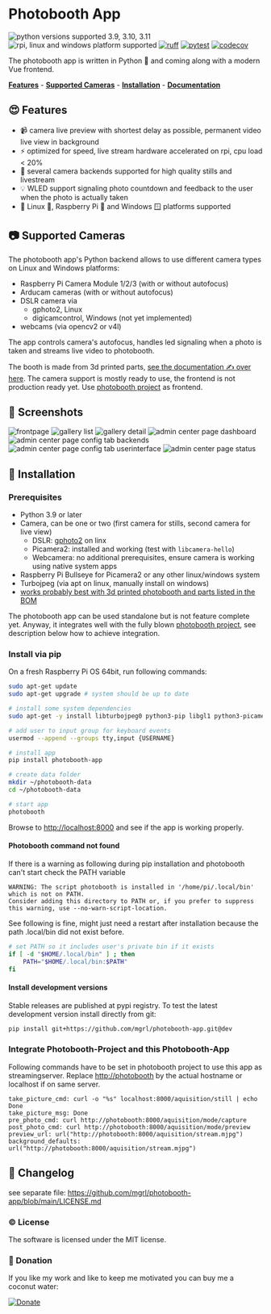 # Photobooth App

![python versions supported 3.9, 3.10, 3.11](https://img.shields.io/badge/python-3.9%20%7C%203.10%20%7C%203.11-blue)
![rpi, linux and windows platform supported](https://img.shields.io/badge/platform-rpi%20%7C%20linux%20%7C%20windows-lightgrey)
[![ruff](https://github.com/mgrl/photobooth-app/actions/workflows/ruff.yml/badge.svg)](https://github.com/mgrl/photobooth-app/actions/workflows/ruff.yml)
[![pytest](https://github.com/mgrl/photobooth-app/actions/workflows/pytests.yml/badge.svg)](https://github.com/mgrl/photobooth-app/actions/workflows/pytests.yml)
[![codecov](https://codecov.io/gh/mgrl/photobooth-app/branch/dev/graph/badge.svg?token=SBB5DGX17V)](https://codecov.io/gh/mgrl/photobooth-app)

The photobooth app is written in Python 🐍 and coming along with a modern Vue frontend.

**[Features](#-features)** - **[Supported Cameras](#-supported-cameras)** - **[Installation](#-installation)** - **[Documentation](https://mgrl.github.io/photobooth-docs/)**

## 😍 Features

- 📹 camera live preview with shortest delay as possible, permanent video live view in background
- ⚡️ optimized for speed, live stream hardware accelerated on rpi, cpu load < 20%
- 🫶 several camera backends supported for high quality stills and livestream
- 💡 WLED support signaling photo countdown and feedback to the user when the photo is actually taken
- 🤝 Linux 🐧, Raspberry Pi 🍓 and Windows 🪟 platforms supported

## 📷 Supported Cameras

The photobooth app's Python backend allows to use different camera types on Linux and Windows platforms:

- Raspberry Pi Camera Module 1/2/3 (with or without autofocus)
- Arducam cameras (with or without autofocus)
- DSLR camera via
  - gphoto2, Linux
  - digicamcontrol, Windows (not yet implemented)
- webcams (via opencv2 or v4l)

The app controls camera's autofocus, handles led signaling when a photo is taken and streams live video to photobooth.

The booth is made from 3d printed parts, [see the documentation ✍ over here](https://github.com/mgrl/photobooth-3d).
The camera support is mostly ready to use, the frontend is not production ready yet.
Use [photobooth project](https://photoboothproject.github.io/) as frontend.

## 💅 Screenshots

![frontpage](https://raw.githubusercontent.com/mgrl/photobooth-app/main/misc/screenshots/frontpage.png)
![gallery list](https://raw.githubusercontent.com/mgrl/photobooth-app/main/misc/screenshots/gallery_list.png)
![gallery detail](https://raw.githubusercontent.com/mgrl/photobooth-app/main/misc/screenshots/gallery_detail.png)
![admin center page dashboard](https://raw.githubusercontent.com/mgrl/photobooth-app/main/misc/screenshots/admin_dashboard.png)
![admin center page config tab backends](https://raw.githubusercontent.com/mgrl/photobooth-app/main/misc/screenshots/admin_config_backends.png)
![admin center page config tab userinterface](https://raw.githubusercontent.com/mgrl/photobooth-app/main/misc/screenshots/admin_config_ui.png)
![admin center page status](https://raw.githubusercontent.com/mgrl/photobooth-app/main/misc/screenshots/admin_status.png)

## 🔧 Installation

### Prerequisites

- Python 3.9 or later
- Camera, can be one or two (first camera for stills, second camera for live view)
  - DSLR: [gphoto2](https://github.com/gonzalo/gphoto2-updater) on linx
  - Picamera2: installed and working (test with `libcamera-hello`)
  - Webcamera: no additional prerequisites, ensure camera is working using native system apps
- Raspberry Pi Bullseye for Picamera2 or any other linux/windows system
- Turbojpeg (via apt on linux, manually install on windows)
- [works probably best with 3d printed photobooth and parts listed in the BOM](https://github.com/mgrl/photobooth-3d)

The photobooth app can be used standalone but is not feature complete yet.
Anyway, it integrates well with the fully blown [photobooth project](https://photoboothproject.github.io/),
see description below how to achieve integration.

### Install via pip

On a fresh Raspberry Pi OS 64bit, run following commands:

```sh
sudo apt-get update
sudo apt-get upgrade # system should be up to date

# install some system dependencies
sudo apt-get -y install libturbojpeg0 python3-pip libgl1 python3-picamera2 libgphoto2-dev

# add user to input group for keyboard events
usermod --append --groups tty,input {USERNAME}

# install app
pip install photobooth-app

# create data folder
mkdir ~/photobooth-data
cd ~/photobooth-data

# start app
photobooth
```

Browse to <http://localhost:8000> and see if the app is working properly.

#### Photobooth command not found

If there is a warning as following during pip installation and photobooth can't start check the PATH variable

```text
WARNING: The script photobooth is installed in '/home/pi/.local/bin' which is not on PATH.
Consider adding this directory to PATH or, if you prefer to suppress this warning, use --no-warn-script-location.
```

See following is fine, might just need a restart after installation because the path .local/bin did not exist before.

```sh  # ~/.profile
# set PATH so it includes user's private bin if it exists
if [ -d "$HOME/.local/bin" ] ; then
    PATH="$HOME/.local/bin:$PATH"
fi
```

#### Install development versions

Stable releases are published at pypi registry.
To test the latest development version install directly from git:

```sh
pip install git+https://github.com/mgrl/photobooth-app.git@dev
```

### Integrate Photobooth-Project and this Photobooth-App

Following commands have to be set in photobooth project to use this app as streamingserver.
Replace <http://photobooth> by the actual hostname or localhost if on same server.

```text
take_picture_cmd: curl -o "%s" localhost:8000/aquisition/still | echo Done
take_picture_msg: Done
pre_photo_cmd: curl http://photobooth:8000/aquisition/mode/capture
post_photo_cmd: curl http://photobooth:8000/aquisition/mode/preview
preview_url: url("http://photobooth:8000/aquisition/stream.mjpg")
background_defaults: url("http://photobooth:8000/aquisition/stream.mjpg")
```

## 📣 Changelog

see separate file:
<https://github.com/mgrl/photobooth-app/blob/main/LICENSE.md>

### ©️ License

The software is licensed under the MIT license.  

### 🎉 Donation

If you like my work and like to keep me motivated you can buy me a coconut water:

[![Donate](https://img.shields.io/badge/Donate-PayPal-green.svg)](https://www.paypal.com/donate/?hosted_button_id=8255Y566TBNEC)
